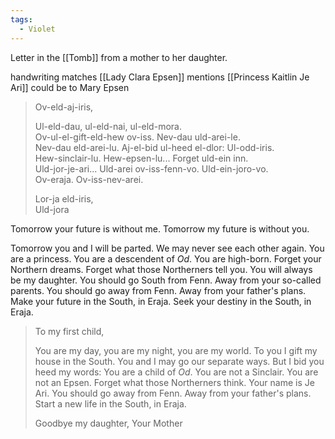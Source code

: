 ```yaml
---
tags:
  - Violet
---
```



Letter in the [[Tomb]] from a mother to her daughter.

handwriting matches [[Lady Clara Epsen]]
mentions [[Princess Kaitlin Je Ari]]
could be to Mary Epsen


>Ov-eld-aj-iris,
>
>Ul-eld-dau, ul-eld-nai, ul-eld-mora.  
>Ov-ul-el-gift-eld-hew ov-iss. Nev-dau uld-arei-le.  
>Nev-dau eld-arei-lu. Aj-el-bid ul-heed el-dlor: Ul-odd-iris.  
>Hew-sinclair-lu. Hew-epsen-lu... Forget uld-ein inn.  
>Uld-jor-je-ari... Uld-arei ov-iss-fenn-vo. Uld-ein-joro-vo.  
>Ov-eraja. Ov-iss-nev-arei.
>
>Lor-ja eld-iris,  
>Uld-jora

Tomorrow your future is without me. Tomorrow my future is without you.

Tomorrow you and I will be parted.
We may never see each other again.
You are a princess.
You are a descendent of *Od*.
You are high-born.
Forget your Northern dreams.
Forget what those Northerners tell you.
You will always be my daughter.
You should go South from Fenn.
Away from your so-called parents.
You should go away from Fenn. Away from your father's plans.
Make your future in the South, in Eraja.
Seek your destiny in the South, in Eraja.

> To my first child,
> 
> You are my day, you are my night, you are my world.
> To you I gift my house in the South.
> You and I may go our separate ways.
> But I bid you heed my words: You are a child of *Od*.
> You are not a Sinclair. You are not an Epsen.
> Forget what those Northerners think.
> Your name is Je Ari.
> You should go away from Fenn. Away from your father's plans.
> Start a new life in the South, in Eraja.
> 
> Goodbye my daughter,
> Your Mother

